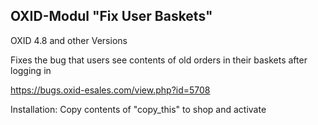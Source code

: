 OXID-Modul "Fix User Baskets"
-----------------------------------------------
OXID 4.8 and other Versions

Fixes the bug that users see contents of old orders in their baskets after logging in

https://bugs.oxid-esales.com/view.php?id=5708

Installation: Copy contents of "copy_this" to shop and activate
